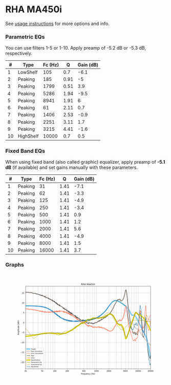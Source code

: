 # RHA MA450i
See [usage instructions](https://github.com/jaakkopasanen/AutoEq#usage) for more options and info.

### Parametric EQs
You can use filters 1-5 or 1-10. Apply preamp of -5.2 dB or -5.3 dB, respectively.

|   # | Type      |   Fc (Hz) |    Q |   Gain (dB) |
|-----|-----------|-----------|------|-------------|
|   1 | LowShelf  |       105 | 0.7  |        -6.1 |
|   2 | Peaking   |       185 | 0.91 |        -5   |
|   3 | Peaking   |      1799 | 0.51 |         3.9 |
|   4 | Peaking   |      5286 | 1.94 |        -9.5 |
|   5 | Peaking   |      8941 | 1.91 |         6   |
|   6 | Peaking   |        61 | 2.11 |         0.7 |
|   7 | Peaking   |      1406 | 2.53 |        -0.9 |
|   8 | Peaking   |      2251 | 3.11 |         1.7 |
|   9 | Peaking   |      3215 | 4.41 |        -1.6 |
|  10 | HighShelf |     10000 | 0.7  |         0.5 |

### Fixed Band EQs
When using fixed band (also called graphic) equalizer, apply preamp of **-5.1 dB** (if available) and set gains manually with these parameters.

|   # | Type    |   Fc (Hz) |    Q |   Gain (dB) |
|-----|---------|-----------|------|-------------|
|   1 | Peaking |        31 | 1.41 |        -7.1 |
|   2 | Peaking |        62 | 1.41 |        -3.3 |
|   3 | Peaking |       125 | 1.41 |        -4.9 |
|   4 | Peaking |       250 | 1.41 |        -3.4 |
|   5 | Peaking |       500 | 1.41 |         0.9 |
|   6 | Peaking |      1000 | 1.41 |         1.2 |
|   7 | Peaking |      2000 | 1.41 |         5.6 |
|   8 | Peaking |      4000 | 1.41 |        -4.9 |
|   9 | Peaking |      8000 | 1.41 |         1.5 |
|  10 | Peaking |     16000 | 1.41 |         3.7 |

### Graphs
![](./RHA%20MA450i.png)
